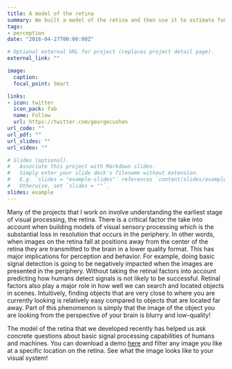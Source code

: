 ```yaml
---
title: A model of the retina
summary: We built a model of the retina and then use it to estimate fundamental limits of human visual capabilities.
tags:
- perception 
date: "2016-04-27T00:00:00Z"

# Optional external URL for project (replaces project detail page).
external_link: ""

image:
  caption: 
  focal_point: Smart

links:
- icon: twitter
  icon_pack: fab
  name: Follow
  url: https://twitter.com/georgecushen
url_code: ""
url_pdf: ""
url_slides: ""
url_video: ""

# Slides (optional).
#   Associate this project with Markdown slides.
#   Simply enter your slide deck's filename without extension.
#   E.g. `slides = "example-slides"` references `content/slides/example-slides.md`.
#   Otherwise, set `slides = ""`.
slides: example
---
```


Many of the projects that I work on involve understanding the earliest stage of visual processing, the retina. There is a critical factor the take into account when building models of visual sensory processing which is the substantial loss in resolution that occurs in the periphery. In other words, when images on the retina fall at positions away from the center of the retina they are transmitted to the brain in a lower quality format.  This has major implications for perception and behavior. For example, doing basic signal detection is going to be negatively impacted when the images are presented in the periphery. Without taking the retinal factors into account predicting how humans detect signals is not likely to be successful. Retinal factors also play a major role in how well  we can search and located objects in scenes. Intuitively, finding objects that are very close to where you are currently looking is relatively easy compared to objects that are located far away. Part of this phenomenon is simply that the image of the object you are looking from the perspective of your brain is blurry and low-quality!

The model of the retina that we developed recently has helped us ask concrete questions about basic signal processing capabilities of humans and machines. You can download a demo [here](https://github.com/calenwalshe/retina_model) and filter any image you like at a specific location on the retina. See what the image looks like to your visual system!
